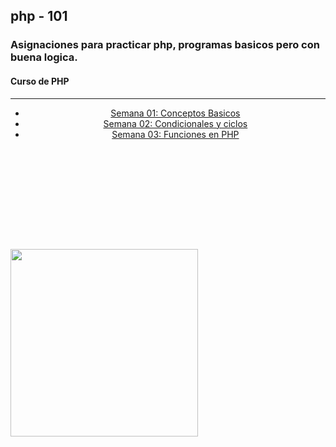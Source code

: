 ## php - 101
### Asignaciones para practicar php, programas basicos pero con buena logica.

<?php

    include_once("./php/plantilla_cabeza.php");

?>

<head><link rel="stylesheet" href="./Css/style.css"></head>
<h4 class="container">Curso de PHP</h4>
<hr>

<header>
    <nav>
        <ul>
            <li><a href="./SEMANA01/index.php">Semana 01: Conceptos Basicos</a></li>
            <li><a href="./SEMANA02/indexCondicionales.php">Semana 02: Condicionales y ciclos</a></li>
            <li><a href="./SEMANA03/indexCiclos.php">Semana 03: Funciones en PHP</a></li>
        </ul>
    </nav>
</header>

<br>
<br>
<br>
<br>
<br>
<br>
<br>

<img src="https://external-content.duckduckgo.com/iu/?u=http%3A%2F%2Flofrev.net%2Fwp-content%2Fphotos%2F2017%2F05%2Fphp_emblem.png&f=1&nofb=1&ipt=c207c53a0cbe99840fa296557705e1ddbed1615b57401f405adc57fa0e2f813b&ipo=images" width="300px" height="300px">

<?php

    include_once("./php/plantilla_pie.php");

?>




